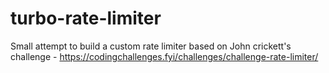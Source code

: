 # turbo-rate-limiter


Small attempt to build a custom rate limiter based on John crickett's challenge - https://codingchallenges.fyi/challenges/challenge-rate-limiter/
